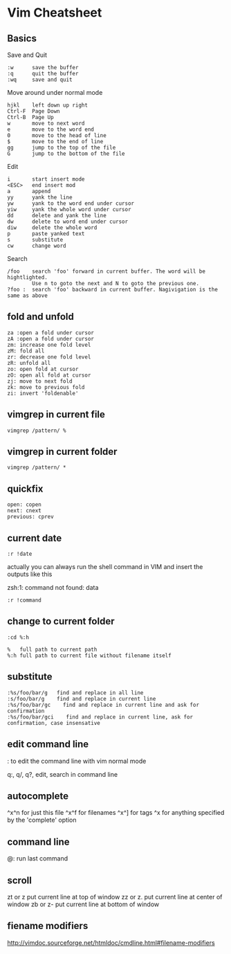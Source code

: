 # Vim Cheatsheet

## Basics

Save and Quit

```
:w      save the buffer
:q      quit the buffer
:wq     save and quit
```

Move around under normal mode

```
hjkl    left down up right
Ctrl-F  Page Down
Ctrl-B  Page Up
w       move to next word
e       move to the word end
0       move to the head of line
$       move to the end of line
gg      jump to the top of the file
G       jump to the bottom of the file
```

Edit

```
i       start insert mode
<ESC>   end insert mod
a       append 
yy      yank the line
yw      yank to the word end under cursor
yiw     yank the whole word under cursor
dd      delete and yank the line
dw      delete to word end under cursor
diw     delete the whole word
p       paste yanked text
s       substitute
cw      change word
```

Search

```
/foo    search 'foo' forward in current buffer. The word will be hightlighted.
        Use n to goto the next and N to goto the previous one.
?foo :  search 'foo' backward in current buffer. Nagivigation is the same as above
```

## fold and unfold

```
za :open a fold under cursor
zA :open a fold under cursor
zm: increase one fold level 
zM: fold all
zr: decrease one fold level
zR: unfold all
zo: open fold at cursor
zO: open all fold at cursor
zj: move to next fold
zk: move to previous fold
zi: invert 'foldenable'
```

## vimgrep in current file

```
vimgrep /pattern/ %
```

## vimgrep in current folder

```
vimgrep /pattern/ *
```

## quickfix

```
open: copen
next: cnext
previous: cprev
```

## current date

```
:r !date
```

actually you can always run the shell command in VIM and insert the outputs like this

zsh:1: command not found: data

```
:r !command
```

## change to current folder

```
:cd %:h

%   full path to current path
%:h full path to current file without filename itself
```

## substitute

```
:%s/foo/bar/g   find and replace in all line
:s/foo/bar/g    find and replace in current line
:%s/foo/bar/gc    find and replace in current line and ask for confirmation
:%s/foo/bar/gci    find and replace in current line, ask for confirmation, case insensative
```

## edit command line


:<Ctrl-f> to edit the command line with vim normal mode

q:, q/, q?, edit, search in command line

## autocomplete

^x^n    for just this file
^x^f    for filenames
^x^]    for tags
^x      for anything specified by the 'complete' option

## command line

@:      run last command

## scroll

zt or z<CR> put current line at top of window
zz or z.    put current line at center of window
zb or z-    put current line at bottom of window

## fiename modifiers

http://vimdoc.sourceforge.net/htmldoc/cmdline.html#filename-modifiers
